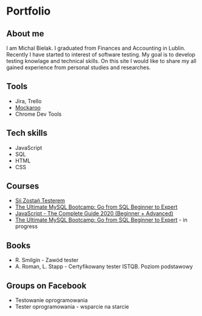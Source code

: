# Portfolio

## About me
I am Michal Bielak. I graduated from Finances and Accounting in Lublin. Recently I have started to interest of software testing. My goal is to develop testing knowlage and technical skills. On this site I would like to share my all gained experience from personal studies and researches.

## Tools
* Jira, Trello
* [Mockaroo](https://mockaroo.com/)
* Chrome Dev Tools

## Tech skills
* JavaScript
* SQL
* HTML
* CSS

## Courses
* [Sii Zostań Testerem](https://sii.pl/szkolenia/zostan-testerem/)
* [The Ultimate MySQL Bootcamp: Go from SQL Beginner to Expert](https://www.udemy.com/course/the-ultimate-mysql-bootcamp-go-from-sql-beginner-to-expert/)
* [JavaScript - The Complete Guide 2020 (Beginner + Advanced)](https://www.udemy.com/course/javascript-the-complete-guide-2020-beginner-advanced/)
* [The Ultimate MySQL Bootcamp: Go from SQL Beginner to Expert](https://www.udemy.com/course/the-ultimate-mysql-bootcamp-go-from-sql-beginner-to-expert/) - in progress

## Books
* R. Smilgin - Zawód tester
* A. Roman, L. Stapp - Certyfikowany tester ISTQB. Poziom podstawowy

## Groups on Facebook
* Testowanie oprogramowania
* Tester oprogramowania - wsparcie na starcie

